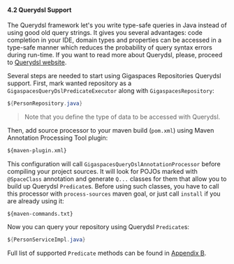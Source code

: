 #### <a name="querydsl"/>4.2 Querydsl Support

The Querydsl framework let's you write type-safe queries in Java instead of using good old query strings. It gives you several advantages: code completion in your IDE, domain types and properties can be accessed in a type-safe manner which reduces the probability of query syntax errors during run-time. If you want to read more about Querydsl, please, proceed to [Querydsl website](http://www.querydsl.com/).

Several steps are needed to start using Gigaspaces Repositories Querydsl support. First, mark wanted repository as a `GigaspacesQueryDslPredicateExecutor` along with `GigaspacesRepository`:
```java
${PersonRepository.java}
```

> Note that you define the type of data to be accessed with Querydsl.

Then, add source processor to your maven build (`pom.xml`) using Maven Annotation Processing Tool plugin:
```xml
${maven-plugin.xml}
```

This configuration will call `GigaspacesQueryDslAnnotationProcessor` before compiling your project sources. It will look for POJOs marked with `@SpaceClass` annotation and generate `Q...` classes for them that allow you to build up Querydsl `Predicate`s. Before using such classes, you have to call this processor with `process-sources` maven goal, or just call `install` if you are already using it:
```
${maven-commands.txt}
```

Now you can query your repository using Querydsl `Predicate`s:
```java
${PersonServiceImpl.java}
```

Full list of supported `Predicate` methods can be found in [Appendix B](#appendix-b).
